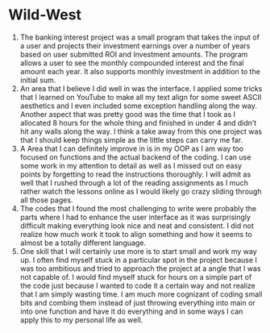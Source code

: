 # Wild-West
1) The banking interest project was a small program that takes the input of a user and projects their investment earnings over a number of years based on user submitted ROI and Investment amounts. The program allows a user to see the monthly compounded interest and the final amount each year. It also supports monthly investment in addition to the initial sum. 
2) An area that I believe I did well in was the interface. I applied some tricks that I learned on YouTube to make all my text align for some sweet ASCII aesthetics and I even included some exception handling along the way. Another aspect that was pretty good was the time that I took as I allocated 8 hours for the whole thing and finished in under 4 and didn’t hit any walls along the way. I think a take away from this one project was that I should keep things simple as the little steps can carry me far. 
3)	A Area that I can definitely improve in is in my OOP as I am way too focused on functions and the actual backend of the coding. I can use some work in my attention to detail as well as I missed out on easy points by forgetting to read the instructions thoroughly. I will admit as well that I rushed through a lot of the reading assignments as I much rather watch the lessons online as I would likely go crazy sliding through all those pages. 
4)	The codes that I found the most challenging to write were probably the parts where I had to enhance the user interface as it was surprisingly difficult making everything look nice and neat and consistent. I did not realize how much work it took to align something and how it seems to almost be a totally different language. 
5)	One skill that I will certainly use more is to start small and work my way up. I often find myself stuck in a particular spot in the project because I was too ambitious and tried to approach the project at a angle that I was not capable of. I would find myself stuck for hours on a simple part of the code just because I wanted to code it a certain way and not realize that I am simply wasting time. I am much more cognizant of coding small bits and combing them instead of just throwing everything into main or into one function and have it do everything and in some ways I can apply this to my personal life as well. 
